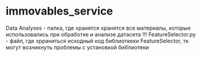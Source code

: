 # immovables_service
Data Analyses - папка, где хранятся хранятся все материалы, которые использовались при обработке и анализе датасета
!!! FeatureSelector.py - файл, где хрраниться исходный код библиоткеки FeatureSelector, тк могут возникнуть проблемы с установкой библиотеки
